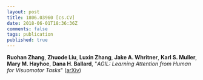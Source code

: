 ```yaml
---
layout: post
title: 1806.03960 [cs.CV]
date: 2018-06-01T18:36:36Z
comments: false
tags: publication
published: true
---
```


<b>Ruohan Zhang</b>, <b>Zhuode Liu</b>, <b>Luxin Zhang</b>, <b>Jake A. Whritner</b>, <b>Karl S. Muller</b>, <b>Mary M. Hayhoe</b>, <b>Dana H. Ballard</b>, "<i>AGIL: Learning Attention from Human for Visuomotor Tasks</i>" ([arXiv](http://arxiv.org/abs/1806.03960v1))
